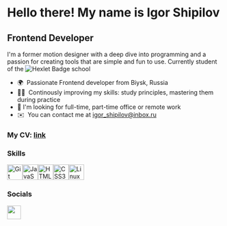 Hello there! My name is Igor Shipilov
==============================

Frontend Developer
------------------

I'm a former motion designer with a deep dive into programming and a passion for creating tools that are simple and fun to use.
Currently student of the ![Hexlet Badge](https://img.shields.io/badge/Hexlet-116EF5?logo=hexlet&logoColor=fff&style=flat?link=http://Github.com&link=https://ru.hexlet.io/) school

* 🌍  Passionate Frontend developer from Biysk, Russia
* 👨‍🎓  Continously improving my skills: study principles, mastering them during practice
* 💼  I'm looking for full-time, part-time office or remote work
* ✉️  You can contact me at [igor\_shipilov@inbox.ru](mailto:igor_shipilov@inbox.ru)

### My CV: [link](https://cv.hexlet.io/ru/resumes/3267)


### Skills


<p align="left">
<a href="https://git-scm.com/" target="_blank" rel="noreferrer"><img src="https://raw.githubusercontent.com/danielcranney/readme-generator/main/public/icons/skills/git-colored.svg" width="36" height="36" alt="Git" /></a><a href="https://developer.mozilla.org/en-US/docs/Web/JavaScript" target="_blank" rel="noreferrer"><img src="https://raw.githubusercontent.com/danielcranney/readme-generator/main/public/icons/skills/javascript-colored.svg" width="36" height="36" alt="JavaScript" /></a><a href="https://developer.mozilla.org/en-US/docs/Glossary/HTML5" target="_blank" rel="noreferrer"><img src="https://raw.githubusercontent.com/danielcranney/readme-generator/main/public/icons/skills/html5-colored.svg" width="36" height="36" alt="HTML5" /></a><a href="https://www.w3.org/TR/CSS/#css" target="_blank" rel="noreferrer"><img src="https://raw.githubusercontent.com/danielcranney/readme-generator/main/public/icons/skills/css3-colored.svg" width="36" height="36" alt="CSS3" /></a><a href="https://www.linux.org" target="_blank" rel="noreferrer"><img src="https://raw.githubusercontent.com/danielcranney/readme-generator/main/public/icons/skills/linux-colored.svg" width="36" height="36" alt="Linux" /></a>
</p>


### Socials

<p align="left"> <a href="https://www.linkedin.com/in/igshipilov/" target="_blank" rel="noreferrer"> <picture> <source media="(prefers-color-scheme: dark)" srcset="https://raw.githubusercontent.com/danielcranney/readme-generator/main/public/icons/socials/linkedin-dark.svg" /> <source media="(prefers-color-scheme: light)" srcset="https://raw.githubusercontent.com/danielcranney/readme-generator/main/public/icons/socials/linkedin" /> <img src="https://raw.githubusercontent.com/danielcranney/readme-generator/main/public/icons/socials/linkedin" width="32" height="32" /> </picture> </a></p>
